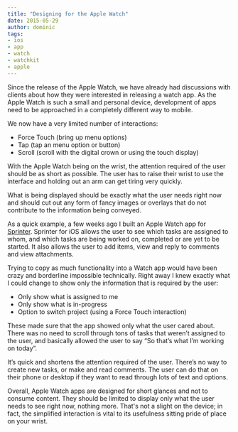 ```yaml
---
title: "Designing for the Apple Watch"
date: 2015-05-29
author: dominic
tags:
- ios
- app
- watch
- watchkit
- apple
---
```


Since the release of the Apple Watch, we have already had discussions with clients about how they were interested in releasing a watch app. As the Apple Watch is such a small and personal device, development of apps need to be approached in a completely different way to mobile.

We now have a very limited number of interactions:

- Force Touch (bring up menu options)
- Tap (tap an menu option or button)
- Scroll (scroll with the digital crown or using the touch display)

With the Apple Watch being on the wrist, the attention required of the user should be as short as possible. The user has to raise their wrist to use the interface and holding out an arm can get tiring very quickly.

What is being displayed should be exactly what the user needs right now and should cut out any form of fancy images or overlays that do not contribute to the information being conveyed.

As a quick example, a few weeks ago I built an Apple Watch app for [Sprinter](https://itunes.apple.com/app/sprinter/id568151529). Sprinter for iOS allows the user to see which tasks are assigned to whom, and which tasks are being worked on, completed or are yet to be started. It also allows the user to add items, view and reply to comments and view attachments.

Trying to copy as much functionality into a Watch app would have been crazy and borderline impossible technically. Right away I knew exactly what I could change to show only the information that is required by the user:

- Only show what is assigned to me
- Only show what is in-progress
- Option to switch project (using a Force Touch interaction)

These made sure that the app showed only what the user cared about. There was no need to scroll through tons of tasks that weren’t assigned to the user, and basically allowed the user to say “So that’s what I’m working on today”.

It’s quick and shortens the attention required of the user. There’s no way to create new tasks, or make and read comments. The user can do that on their phone or desktop if they want to read through lots of text and options.

Overall, Apple Watch apps are designed for short glances and not to consume content. They should be limited to display only what the user needs to see right now, nothing more. That's not a slight on the device; in fact, the simplified interaction is vital to its usefulness sitting pride of place on your wrist.
